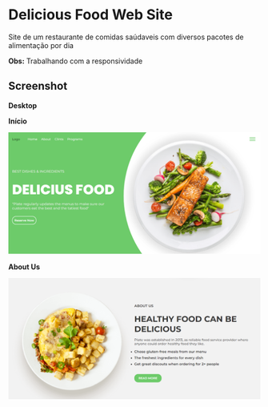 # Delicious Food Web Site

 Site de um restaurante de comidas saúdaveis com diversos pacotes de alimentação por dia 

**Obs:** Trabalhando com a responsividade 



## Screenshot

**Desktop**

**Início**

<img src="Screenshot/img1.png">



**About Us**

<img src="Screenshot/img2.png">